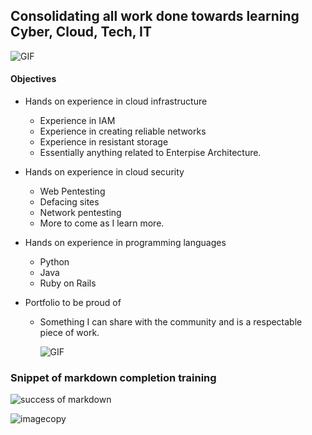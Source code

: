 ## Consolidating all work done towards learning Cyber, Cloud, Tech, IT

<img align="center" alt="GIF" src="https://media.giphy.com/media/4lsBBIvwGyTo4/giphy.gif" />

#### Objectives 

* Hands on experience in cloud infrastructure
  * Experience in IAM
  * Experience in creating reliable networks
  * Experience in resistant storage
  * Essentially anything related to Enterpise Architecture.
    
* Hands on experience in cloud security
  * Web Pentesting
  * Defacing sites
  * Network pentesting
  * More to come as I learn more.
    
* Hands on experience in programming languages
  * Python
  * Java
  * Ruby on Rails
    
* Portfolio to be proud of
  * Something I can share with the community and is a respectable piece of work.
 
    <img alt="GIF" src="https://media.giphy.com/media/lkK7hFTOp1s4g/giphy.gif" />
 

### Snippet of markdown completion training    

 ![success of markdown][recentaccomplishment]

[recentaccomplishment]:https://github.com/IshaqSiddiqui/Revolutionary/assets/100017925/fb24bd9d-81e6-4537-8709-11360df90bc2

![imagecopy][plchldr]

[plchldr]:https://github.com/IshaqSiddiqui/Revolutionary/assets/100017925/4afa109e-701a-4ca8-b093-e41486b094c9






